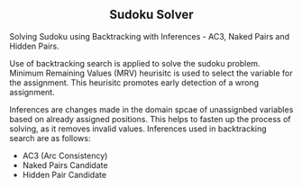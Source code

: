 <h2 align = 'center'>Sudoku Solver </h2>

Solving Sudoku using Backtracking with Inferences - AC3, Naked Pairs and Hidden Pairs. 

Use of backtracking search is applied to solve the sudoku problem. Minimum Remaining Values (MRV) heurisitc is used to select the variable for the assignment. This heurisitc promotes early detection of a wrong assignment. 

Inferences are changes made in the domain spcae of unassignbed variables based on already assigned positions. This helps to fasten up the process of solving, as it removes invalid values. Inferences used in backtracking search are as follows:
* AC3 (Arc Consistency) 
* Naked Pairs Candidate 
* Hidden Pair Candidate  
